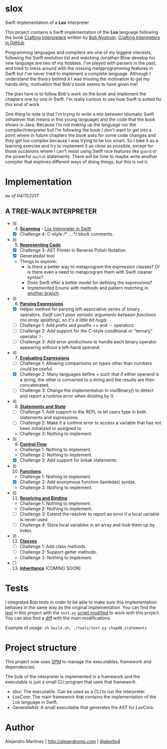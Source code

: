# slox
Swift implementation of a **Lox** interpreter

This project contains a Swift implementation of the **Lox** language following the book [Crafting Interpreters](http://www.craftinginterpreters.com) written by [Bob Nystrom](https://twitter.com/munificentbob). [Crafting Interpreters in GitHub](https://github.com/munificent/craftinginterpreters)

Programming languages and compilers are one of my biggest interests, following the Swift evolution list and watching Jonathan Blow develop his new language are two of my hobbies. I've played with parsers in the past, and tried to mess around with the missing metaprogramming features in Swift but I've never tried to implement a complete language. Although I understand the theory behind it I was missing the motivation to get my hands dirty, motivation that Bob's book seems to have given me!

The plan here is to follow Bob's work on the book and implement the chapters one by one in Swift. I'm really curious to see how Swift is suited for this kind of work.

One thing to note is that I'm trying to write a mix between idiomatic Swift (whatever that means in this young language) and the code that the book shows in Java. Because I'm not making up the language nor the compiler/interpreter but I'm following the book I don't want to get into a point where in future chapters the book asks for some code changes and they get too complex because I was trying to be too smart. So I take it as a learning exercise and try to implement it as close as possible, except for those occasions where I can't resist using Swift nice features like `guard` or the powerful `switch` statements. There will be time to maybe write another compiler that explores different ways of doing things, but this is not it.

# Implementation

*as of 04/11/2017*

## A TREE-WALK INTERPRETER

- [x] 4.  [**Scanning**](http://www.craftinginterpreters.com/scanning.html) - [Lox Interpreter in Swift](http://alejandromp.com/blog/2017/1/30/lox-interpreter-in-swift/)
  - [x] Challenge 4: C-style /* ... */ block comments.

- [x] 5.  [**Representing Code**](http://www.craftinginterpreters.com/representing-code.html)
  - [x] Challenge 3: AST Printer In Reverse Polish Notation.
  - [x] GenerateAst tool
  - Things to explore:
    - Is there a better way to metaprogram the expression classes? Or is there even a need to metaprogram them with Swift cleaner syntax?
    - Does Swift offer a better model for defining the expressions? 
    - Implemented Enums with methods and pattern matching in [another branch](https://github.com/alexito4/slox/blob/Expr_enum/slox/slox/Expr.swift#L11).

- [x] 6. [**Parsing Expressions**](http://www.craftinginterpreters.com/parsing-expressions.html) 
  - [x] Helper method for parsing left-associative series of binary operators. *Swift can't pass variadic arguments between functions (no array splatting), so it's a little bit hugly.*
  - [ ] Challenge 1: Add prefix and postfix ++ and -- operators.
  - [ ] Challenge 2: Add support for the C-style conditional or “ternary” operator `?:`
  - [ ] Challenge 3: Add error productions to handle each binary operator appearing without a left-hand operand.

- [x] 7. [**Evaluating Expressions**](http://www.craftinginterpreters.com/evaluating-expressions.html)
  - [ ] Challenge 1: Allowing comparisons on types other than numbers could be useful.
  - [x] Challenge 2: Many languages define + such that if either operand is a string, the other is converted to a string and the results are then concatenated.
  - [ ] Challenge 3: Change the implementation in visitBinary() to detect and report a runtime error when dividing by 0. 

- [x] 8. [**Statements and State**](http://www.craftinginterpreters.com/statements-and-state.html)
  - [ ] Challenge 1: Add support to the REPL to let users type in both statements and expressions.
  - [ ] Challenge 2: Make it a runtime error to access a variable that has not been initialized or assigned to
  - Challenge 3: Nothing to implement.

- [x] 9. [**Control Flow**](http://www.craftinginterpreters.com/control-flow.html)
  - Challenge 1: Nothing to implement.
  - Challenge 2: Nothing to implement.
  - [x] Challenge 3: Add support for break statements.

- [x] 10. [**Functions**](http://www.craftinginterpreters.com/functions.html)
  - Challenge 1: Nothing to implement.
  - [x] Challenge 2: Add anonymous function (lambdas) syntax.
  - Challenge 3: Nothing to implement.

- [x] 11. [**Resolving and Binding**](http://www.craftinginterpreters.com/resolving-and-binding.html)
  - Challenge 1: Nothing to implement.
  - Challenge 2: Nothing to implement.
  - [ ] Challenge 3: Extend the resolver to report an error if a local variable is never used.
  - [ ] Challenge 4: Store local variables in an array and look them up by index.

- [x] 12. [**Classes**](http://www.craftinginterpreters.com/classes.html)
  - [ ] Challenge 1: Add class methods.
  - [ ] Challenge 2: Support getter methods.
  - Challenge 3: Nothing to implement.

- [ ] 13. [**Inheritance**](http://www.craftinginterpreters.com/inheritance.html) (COMING SOON)

# Tests

I integrated Bob tests in order to be able to make sure this implementation behaves in the same way as the original implementation. You can find the [test](https://github.com/alexito4/slox/tree/master/test) in this project with the `test.py` [script modified](https://github.com/alexito4/slox/blob/master/tools/test.py) to work with this project. You can also find a [diff](https://github.com/alexito4/slox/blob/master/tools/test_patch.diff) with the main modifications.

Example of usage: `sh build.sh; ./tools/test.py chap08_statements`

# Project structure

This project now uses [SPM](https://github.com/apple/swift-package-manager/) to manage the executables, framework and dependencies.

The bulk of the interpreter is implemented in a framework and the executable is just a small CLI program that uses that framework.

- slox: The executable. Can be used as a CLI to run the interpreter.
- LoxCore: The main framework that contains the implementation of the Lox language in Swift.
- GenerateAst: A small executable that generates the AST for LoxCore.

# Author

Alejandro Martinez | http://alejandromp.com | [@alexito4](https://twitter.com/alexito4)
